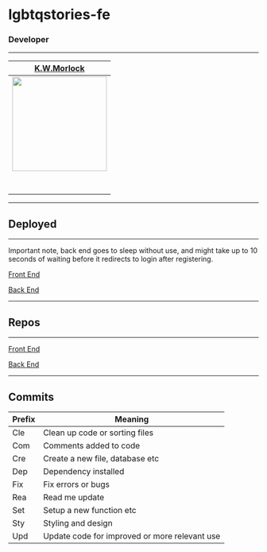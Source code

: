 # lgbtqstories-fe

### Developer
---
|                                           [K.W.Morlock](https://github.com/kwmorlock)                    |
| :-------------------------------------------------------------------------------------------------------------------------------------: |
| [<img src="https://avatars2.githubusercontent.com/u/60933227?s=400&u=f59ad5c61c259364c66bac0a68407b138024c357&v=4" width = "190" />](https://github.com/kwmorlock) |
|                  [<img src="https://github.com/favicon.ico" width="15"> ](https://github.com/kwmorlock)                   |
|                                                [ <img src="https://static.licdn.com/sc/h/al2o9zrvru7aqj8e1x2rzsrca" width="15"> ](https://www.linkedin.com/in/kwmorlock/)    |
---
## Deployed

---
Important note, back end goes to sleep without use, and might take up to 10 seconds of waiting before it redirects to login after registering. 

[Front End](https://lgbtqstories.netlify.app/)

[Back End](https://lgbtqstories.herokuapp.com/)

---

## Repos

---

[Front End](https://github.com/kwmorlock/lgbtqstories-fe)

[Back End](https://github.com/kwmorlock/lgbtqstories-be)

---

## Commits
| Prefix | Meaning |
| ------- | --- |
| Cle | Clean up code or sorting files|
| Com | Comments added to code |
| Cre | Create a new file, database etc |
| Dep | Dependency installed|
| Fix | Fix errors or bugs |
| Rea | Read me update |
| Set | Setup a new function etc |
| Sty | Styling and design |
| Upd | Update code for improved or more relevant use |